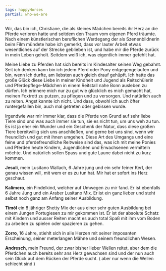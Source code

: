 ```yaml
---
tags: happyHorses
partial: who-we-are
---
```


Wir, das bin ich, Christiane, die als kleines Mädchen bereits ihr Herz an die Pferde verloren hatte und seitdem den Traum vom eigenen Pferd träumte. Nach einem künstlerischen beruflichen Werdegang der als Szenenbildnerin beim Film mündete habe ich gemerkt, dass vor lauter Arbeit etwas wesentliches auf der Strecke geblieben ist, und habe mir die Pferde zurück in mein Leben geholt. Seitdem weiß ich, was eigentlich immer gefehlt hat.

Meine Liebe zu Pferden hat sich bereits im Kindesalter seinen Weg gebahnt. Seit ich denken kann bin ich jedem Pferd oder Pony entgegengelaufen und bin, wenn ich durfte, am liebsten auch gleich drauf gehüpft. Ich hatte das große Glück diese Liebe in meiner Kindheit und Jugend als Reitschülerin und Pferdepflege-Mädchen in einem Reitstall nahe Bonn ausleben zu dürfen. Ich erinnere mich nur zu gut wie glücklich es mich gemacht hat, meinen Foxtrott zu putzen, zu pflegen und zu versorgen. Und natürlich auch zu reiten. Angst kannte ich nicht. Und dass, obwohl ich auch öfter runtergefallen bin, auch mal getreten oder gebissen wurde.

Irgendwie war mir immer klar, dass die Pferde von Grund auf sehr liebe Tiere sind und was auch immer sie tun, sie es nicht tun, um uns weh zu tun. Es ist ja eher ein Wunder und ein Geschenk der Natur, dass diese großen Tiere bereitwillig sich uns anschließen, und gerne bei uns sind, wenn wir freundlich und gut mit ihnen umgehen. Diese Art des Umgangs und eine feine und pferdefreundliche Reitweise sind das, was ich mit meine Ponies und Pferden heute Kindern, Jugendlichen und Erwachsenen vermitteln möchte. Und natürlich sollen Spass und gute Laune dabei nicht zu kurz kommen.

**Jesuli**, mein Lusitano Wallach, 6 Jahre jung und ein sehr feiner Kerl, der genau wissen will, mit wem er es zu tun hat. Mir hat er sofort ins Herz geschaut.

**Kalimero**, ein Findelkind, welcher auf Umwegen zu mir fand. Er ist ebenfalls 6 Jahre Jung und ein Araber Lusitano Mix. Er ist ein ganz lieber und steht selbst noch ganz am Anfang seiner Ausbildung.

**Timól** ein 8 jähriger Shetty Mix der aus einer sehr guten Ausbildung bei einem Jungen Portugiesen zu mir gekommen ist. Er ist der absolute Schatz mit Kindern und ausser Reiten macht es auch total Spaß mit ihm vom Boden zu arbeiten zu spielen oder spazieren zu gehen.

**Zorro**, 16 Jahre, stiehlt sich in alle Herzen mit seiner imposanten Erscheinung, seiner meterlangen Mähne und seinem freundlichen Wesen.

**Andresch**, mein Freund, der zwar bisher lieber Wellen reitet, aber dem die Pferdchen auch bereits sehr ans Herz gewachsen sind und der nun auch sein Glück auf dem Rücken der Pferde sucht. ( aber nur wenn die Wellen schlecht sind )
